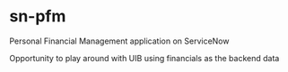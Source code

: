 # sn-pfm
Personal Financial Management application on ServiceNow

Opportunity to play around with UIB using financials as the backend data
